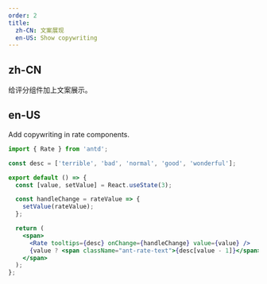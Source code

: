 ```yaml
---
order: 2
title:
  zh-CN: 文案展现
  en-US: Show copywriting
---
```


## zh-CN

给评分组件加上文案展示。

## en-US

Add copywriting in rate components.

```jsx
import { Rate } from 'antd';

const desc = ['terrible', 'bad', 'normal', 'good', 'wonderful'];

export default () => {
  const [value, setValue] = React.useState(3);

  const handleChange = rateValue => {
    setValue(rateValue);
  };

  return (
    <span>
      <Rate tooltips={desc} onChange={handleChange} value={value} />
      {value ? <span className="ant-rate-text">{desc[value - 1]}</span> : ''}
    </span>
  );
};
```
